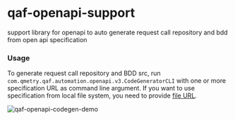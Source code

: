 # qaf-openapi-support
support library for openapi to auto generate request call repository and bdd from open api specification

### Usage


To generate request call repository and BDD src, run `com.qmetry.qaf.automation.openapi.v3.CodeGeneratorCLI` with one or more specification URL as command line argument. If you want to use specification from local file system, you need to provide [file URL](https://en.wikipedia.org/wiki/File_URI_scheme).

![qaf-openapi-codegen-demo](https://user-images.githubusercontent.com/110619/153110503-35842bec-b955-494b-a1ee-38d88e164225.gif)
